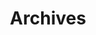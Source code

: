 ---
layout: post-index
permalink: /archives/index.html
title: Archives
tagline: A List of Posts
tags: [blog, graphic design]
---